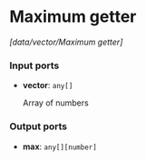 # Maximum getter

_[data/vector/Maximum getter]_

### Input ports

* __vector__: ` any[] `

    Array of numbers  

### Output ports

* __max__: ` any[][number] `

